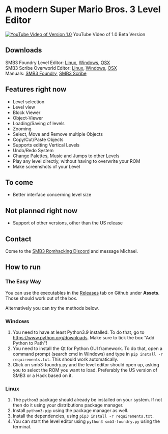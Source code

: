 # A modern Super Mario Bros. 3 Level Editor

[![YouTube Video of Version 1.0](https://i.imgur.com/ZQXDyCr.png)](https://youtu.be/7_22cAffMmE)
YouTube Video of 1.0 Beta Version

## Downloads

SMB3 Foundry Level Editor: <a href="https://github.com/mchlnix/SMB3-Foundry/releases/download/1.0/linux-smb3-foundry">Linux</a>, <a href="https://github.com/mchlnix/SMB3-Foundry/releases/download/1.0/win-smb3-foundry">Windows</a>, <a href="https://github.com/mchlnix/SMB3-Foundry/releases/download/1.0/osx-smb3-foundry">OSX</a>  
SMB3 Scribe Overworld Editor: <a href="https://github.com/mchlnix/SMB3-Foundry/releases/download/1.0/linux-smb3-scribe">Linux</a>, <a href="https://github.com/mchlnix/SMB3-Foundry/releases/download/1.0/win-smb3-scribe">Windows</a>, <a href="https://github.com/mchlnix/SMB3-Foundry/releases/download/1.0/osx-smb3-scribe">OSX</a>  
Manuals: <a href="https://github.com/mchlnix/SMB3-Foundry/releases/download/1.0/manual-foundry.pdf">SMB3 Foundry</a>, <a href="https://github.com/mchlnix/SMB3-Foundry/releases/download/1.0/manual-scribe.pdf">SMB3 Scribe</a>

## Features right now

 - Level selection
 - Level view
 - Block Viewer
 - Object-Viewer
 - Loading/Saving of levels
 - Zooming
 - Select, Move and Remove multiple Objects
 - Copy/Cut/Paste Objects
 - Supports editing Vertical Levels
 - Undo/Redo System
 - Change Palettes, Music and Jumps to other Levels
 - Play any level directly, without having to overwrite your ROM
 - Make screenshots of your Level

## To come

 - Better interface concerning level size

## Not planned right now

 - Support of other versions, other than the US release

## Contact

Come to the [SMB3 Romhacking Discord](https://discord.gg/pm87gm7) and message Michael.

## How to run

### The Easy Way
You can use the executables in the [Releases](https://github.com/mchlnix/SMB3-Foundry/releases) tab on Github under **Assets**. Those should work out of the box.

Alternatively you can try the methods below.

### Windows

1. You need to have at least Python3.9 installed. To do that, go to
https://www.python.org/downloads. Make sure to tick the box "Add Python to
Path"!
2. You need to install the Qt for Python GUI framework. To do that, open a command
prompt (search cmd in Windows) and type in `pip install -r requirements.txt`. This should work automatically.
3. Click on smb3-foundry.py and the level editor should open up, asking you to
select the ROM you want to load. Preferably the US version of SMB3 or a Hack
based on it.

### Linux

1. The `python3` package should already be installed on your system. If not then do it using your distributions package manager.
2. Install `python3-pip` using the package manager as well.
3. Install the dependencies, using `pip3 install -r requirements.txt`.
4. You can start the level editor using `python3 smb3-foundry.py` using the terminal.

